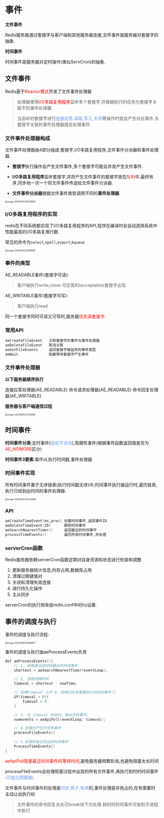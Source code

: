 # 事件

**文件事件**

Redis服务器通过套接字与客户端和其他服务器连接,文件事件就服务器对套接字的抽象.

**时间事件**

时间事件是服务器对定时操作(类似ServCron)的抽象.

## 文件事件



Redis基于<font color='red'>Reactor模式</font>开发了文件事件处理器

> 处理器使用<font color='red'>I/O多路复用程序</font>监听多个套接字,并根据执行的任务为套接字关联不同事件处理器
>
> 当监听的套接字进行<font color='cornflowerblue'>连接应答,读取,写入,关闭</font>等操作时就会产生对应事件,与套接字关联的事件处理器就会处理事件.

### 文件事件处理器构成

文件事件处理器由4部分组成:套接字,I/O多路复用程序,文件事件分派器和事件处理器.

- **套接字**执行操作会产生文件事件,多个套接字可能会并发产生文件事件.

- **I/O多路复用程序**监听套接字,并将产生文件事件的套接字放在<font color='red'>队列</font>中,最终有序,同步地一次一个将文件事件传送给文件事件分派器.

- **文件事件分派器**根据文件事件类型调用不同的**事件处理器**.

<img src="C:/Users/athement/AppData/Roaming/Typora/draftsRecover/assets/image-20210415210528897.png" alt="image-20210415210528897" style="zoom: 50%;" />

### I/O多路复用程序的实现

redis在不同系统都实现了I/O多路复用程序的API,程序在编译时会自动选择系统中性能最高的I/O多路复用行数.

常见的命令为`select`,`epoll`,`evport`,`kqueue`

<img src="C:/Users/athement/AppData/Roaming/Typora/draftsRecover/assets/image-20210415212106929.png" alt="image-20210415212106929" style="zoom:50%;" />

### 事件的类型

AE_READABLE事件(套接字可读):

> 客户端执行write,close
> 可应答的(acceptable)套接字出现

AE_WRITABLE事件(套接字可写):

> 客户端执行read

同一个套接字同时可读又可写时,服务器<font color='red'>优先读套接字</font>.

### 常用API

```c
aeCreateFileEvent	关联套接字的事件与事件处理器
aeDeleteFileEvent	取消关联
aeGetFileEvents		返回套接字被监听的事件类型
aeWait				阻塞等待套接字产生事件
```

### 文件事件处理器

**以下服务器顺序执行**

连接应答处理器(AE_READABLE)
命令请求处理器(AE_READABLE)
命令回复处理器(AE_WRITABLE)

**服务器与客户端通信过程**

<img src="C:/Users/athement/AppData/Roaming/Typora/draftsRecover/assets/image-20210415213314904.png" alt="image-20210415213314904" style="zoom:50%;" />

## 时间事件

**时间事件分类**:定时事件(<font color='cornflowerblue'>目前不支持</font>),周期性事件(根据事件函数返回值是否为<font color='red'>AE_NOMORE</font>区分)

**时间事件3要素**:事件id,执行时间戳,事件处理器

### 时间事件实现

所有时间事件置于无序链表(执行时间戳无序)中,时间事件执行器运行时,遍历链表,执行已经到达时间的事件处理器.

<img src="C:/Users/athement/AppData/Roaming/Typora/draftsRecover/assets/image-20210415214334636.png" alt="image-20210415214334636" style="zoom:50%;" />

### API

```c
aeCreateTimeEvent(ms,proc) 创建时间事件,返回事件ID
aeDeleteTimeEvent(ID)	   删除时间事件
aeSearchNearestTimer()	   返回最近的时间事件
processTimeEvents()		   遍历所有时间事件,并处理
```

### serverCron函数

Redis服务器依赖serverCron函数定期对自身资源和状态进行检查和调整.

1. 更新服务器统计信息,内存占用,数据库占用
2. 清理过期键值对
3. 关闭和清理失效连接
4. 进行持久化操作
5. 主从同步

serverCron的执行频率由redis.conf中的hz设置.

## 事件的调度与执行

事件的调度与执行流程:

<img src="C:/Users/athement/AppData/Roaming/Typora/draftsRecover/assets/image-20210416134558877.png" alt="image-20210416134558877" style="zoom:50%;" />

事件的调度与执行由aeProcessEvents负责

```c
def aeProcessEvents(){
    // 1. 获取离当前时间最近的时间事件
    shortest = aeSearchNearestTimer(eventLoop);

    // 2. 获取间隔时间
    timeval = shortest - nowTime;

    // 如果timeval 小于 0，说明已经有需要执行的时间事件了。
    if(timeval < 0){
        timeval = 0
    }

    // 3. 在 timeval 时间内，取出文件事件。
    numevents = aeApiPoll(eventLoop, timeval);

    // 4.处理已产生的文件事件
    processFileEvents()
    
    // 5.处理所有已到达的时间事件
    ProcessTimeEvents()
}
```

<font color='red'>aeApiPoll阻塞最近时间事件的等待时间</font>,避免服务器频繁轮询,也避免阻塞太长时间

processFileEvents会处理阻塞过程中出现的所有文件事件,再执行到时的时间事件<font color='cornflowerblue'>(可能比预期晚)</font>

文件事件与时间事件的处理是<font color='cornflowerblue'>同步,原子,有序</font>的,事件处理是非抢占的,在有需要时主动让出执行权

> 文件事件的命令回复太长可break待下次处理
> 耗时的时间事件可放到子进程中执行